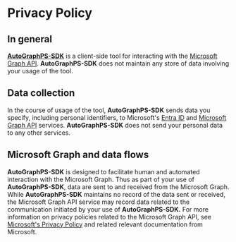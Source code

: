 # Privacy Policy

## In general

**[AutoGraphPS-SDK](https://github.com/adamedx/autographps-sdk)** is a client-side tool for interacting with the [Microsoft Graph API](https://graph.microsoft.io). **AutoGraphPS-SDK** does not maintain any store of data involving your usage of the tool.

## Data collection

In the course of usage of the tool, **AutoGraphPS-SDK** sends data you specify, including personal identifiers, to Microsoft's [Entra ID](https://www.microsoft.com/en-us/security/business/identity-access/microsoft-entra-id) and [Microsoft Graph API](https://graph.microsoft.io) services. **AutoGraphPS-SDK** does not send your personal data to any other services.

## Microsoft Graph and data flows

**AutoGraphPS-SDK** is designed to facilitate human and automated interaction with the Microsoft Graph. Thus as part of your use of **AutoGraphPS-SDK**, data are sent to and received from the Microsoft Graph. While **AutoGraphPS-SDK** maintains no record of the data sent or received, the Microsoft Graph API service may record data related to the communication initiated by your use of **AutoGraphPS-SDK.** For more information on privacy policies related to the Microsoft Graph API, see [Microsoft's Privacy Policy](https://privacy.microsoft.com/en-us/privacystatement) and related relevant documentation from Microsoft.

